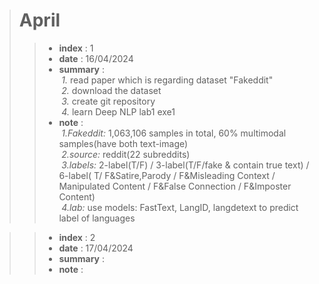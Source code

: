 ># April
>>- **index** : 1
>>- **date** : 16/04/2024
>>- **summary** : \
    &nbsp;*1.* read paper which is regarding dataset "Fakeddit" \
    &nbsp;*2.* download the dataset \
    &nbsp;*3.* create git repository \
    &nbsp;*4.* learn Deep NLP lab1 exe1 
>>- **note** : \
    &nbsp;*1.Fakeddit:*  1,063,106 samples in total, 60% multimodal samples(have both text-image) \
    &nbsp;*2.source:* reddit(22 subreddits) \
    &nbsp;*3.labels:* 2-label(T/F) / 3-label(T/F/fake & contain true text) / 6-label( T/ F&Satire,Parody / F&Misleading Context / Manipulated Content / F&False Connection / F&Imposter Content) \
    &nbsp;*4.lab:* use models: FastText, LangID, langdetext to predict label of languages 

>>- **index** : 2
>>- **date** : 17/04/2024
>>- **summary** : 
>>- **note** : 
